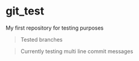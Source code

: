 # git_test
My first repository for testing purposes 

> Tested branches 

> Currently testing multi line commit messages